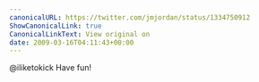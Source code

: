 ```yaml
---
canonicalURL: https://twitter.com/jmjordan/status/1334750912
ShowCanonicalLink: true
CanonicalLinkText: View original on
date: 2009-03-16T04:11:43+00:00
---
```

@iliketokick Have fun!